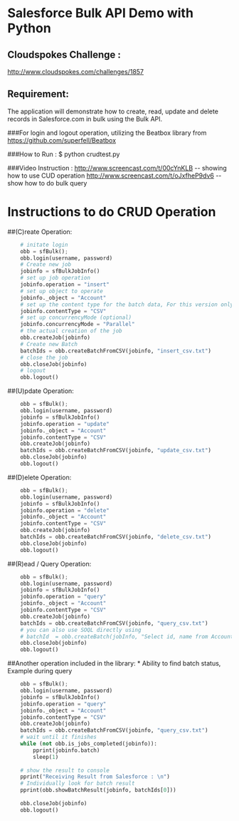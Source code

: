Salesforce Bulk API Demo with Python
====================================

Cloudspokes Challenge : 
-----------------------
http://www.cloudspokes.com/challenges/1857

Requirement:
------------
The application will demonstrate how to create, read, update and delete records in Salesforce.com in bulk using the Bulk API. 

###For login and logout operation, utilizing the Beatbox library from https://github.com/superfell/Beatbox

###How to Run :
    $ python crudtest.py

###Video Instruction : 
<http://www.screencast.com/t/00cYnKLB> -- showing how to use CUD operation
<http://www.screencast.com/t/oJxfheP9dv6> -- show how to do bulk query


Instructions to do CRUD Operation
=================================

##(C)reate Operation:
``` python
    # initate login
    obb = sfBulk();
    obb.login(username, password)
    # Create new job
    jobinfo = sfBulkJobInfo()
    # set up job operation
    jobinfo.operation = "insert"
    # set up object to operate
    jobinfo._object = "Account"
    # set up the content type for the batch data, For this version only CSV Is supported
    jobinfo.contentType = "CSV"
    # set up concurrencyMode (optional)
    jobinfo.concurrencyMode = "Parallel"
    # the actual creation of the job
    obb.createJob(jobinfo)
    # Create new Batch
    batchIds = obb.createBatchFromCSV(jobinfo, "insert_csv.txt")
    # close the job
    obb.closeJob(jobinfo)
    # logout
    obb.logout()
```

##(U)pdate Operation:
```python
    obb = sfBulk();
    obb.login(username, password)
    jobinfo = sfBulkJobInfo()
    jobinfo.operation = "update"
    jobinfo._object = "Account"
    jobinfo.contentType = "CSV"
    obb.createJob(jobinfo)
    batchIds = obb.createBatchFromCSV(jobinfo, "update_csv.txt")
    obb.closeJob(jobinfo)
    obb.logout()
```

##(D)elete Operation:
```python
    obb = sfBulk();
    obb.login(username, password)
    jobinfo = sfBulkJobInfo()
    jobinfo.operation = "delete"
    jobinfo._object = "Account"
    jobinfo.contentType = "CSV"
    obb.createJob(jobinfo)
    batchIds = obb.createBatchFromCSV(jobinfo, "delete_csv.txt")
    obb.closeJob(jobinfo)
    obb.logout()
```

##(R)ead / Query Operation:
```python
    obb = sfBulk();
    obb.login(username, password)
    jobinfo = sfBulkJobInfo()
    jobinfo.operation = "query"
    jobinfo._object = "Account"
    jobinfo.contentType = "CSV"
    obb.createJob(jobinfo)
    batchIds = obb.createBatchFromCSV(jobinfo, "query_csv.txt")
    # you can also use SOQL directly using
    # batchId  = obb.createBatch(jobInfo, "Select id, name from Account")
    obb.closeJob(jobinfo)
    obb.logout()
```

##Another operation included in the library:
    * Ability to find batch status, Example during query
```python 
    obb = sfBulk();
    obb.login(username, password)
    jobinfo = sfBulkJobInfo()
    jobinfo.operation = "query"
    jobinfo._object = "Account"
    jobinfo.contentType = "CSV"
    obb.createJob(jobinfo)
    batchIds = obb.createBatchFromCSV(jobinfo, "query_csv.txt")
    # wait until it finishes
    while (not obb.is_jobs_completed(jobinfo)):
        pprint(jobinfo.batch)
        sleep(1)
    
    # show the result to console
    pprint("Receiving Result from Salesforce : \n")
    # Individually look for batch result
    pprint(obb.showBatchResult(jobinfo, batchIds[0]))
    
    obb.closeJob(jobinfo)
    obb.logout()
```   
    